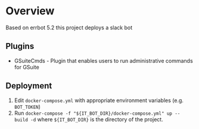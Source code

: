 # Overview
Based on errbot 5.2 this project deploys a slack bot

## Plugins
- GSuiteCmds - Plugin that enables users to run administrative commands for GSuite

## Deployment

1. Edit `docker-compose.yml` with appropriate environment variables (e.g. `BOT_TOKEN`)
2. Run `docker-compose -f "${IT_BOT_DIR}/docker-compose.yml" up --build -d` where `${IT_BOT_DIR}` is the directory of the project.
